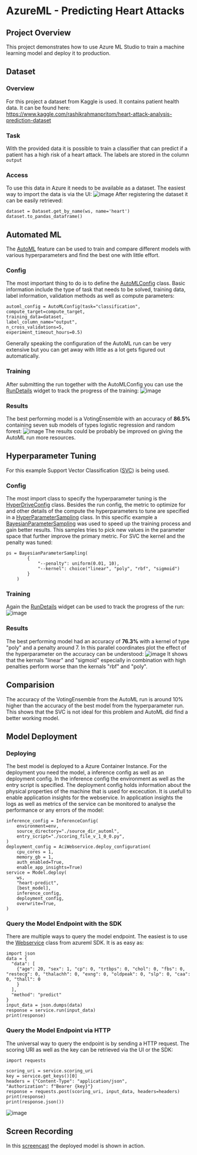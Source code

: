 # AzureML - Predicting Heart Attacks

## Project Overview
This project demonstrates how to use Azure ML Studio to train a machine learning model and deploy it to production.

## Dataset
### Overview
For this project a dataset from Kaggle is used. It contains patient health data. It can be found here: https://www.kaggle.com/rashikrahmanpritom/heart-attack-analysis-prediction-dataset
### Task
With the provided data it is possible to train a classifier that can predict if a patient has a high risk of a heart attack. The labels are stored in the column ```output```

### Access
To use this data in Azure it needs to be available as a dataset. The easiest way to import the data is via the UI:
![image](https://user-images.githubusercontent.com/56161454/158071445-24ab6cc8-e7d2-4976-ae63-e6a9ebd5771f.png)
After registering the dataset it can be easily retrieved:
```
dataset = Dataset.get_by_name(ws, name='heart')
dataset.to_pandas_dataframe()
```

## Automated ML
The [AutoML](https://docs.microsoft.com/en-us/azure/machine-learning/concept-automated-ml) feature can be used to train and compare different models with various hyperparameters and find the best one with little effort.
### Config
The most important thing to do is to define the [AutoMLConfig](https://docs.microsoft.com/en-us/python/api/azureml-train-automl-client/azureml.train.automl.automlconfig.automlconfig?view=azure-ml-py) class.
Basic information include the type of task that needs to be solved, training data, label information, validation methods as well as compute parameters:
```
automl_config = AutoMLConfig(task="classification", 
compute_target=compute_target,
training_data=dataset,
label_column_name="output",
n_cross_validations=5,
experiment_timeout_hours=0.5)
```
Generally speaking the configuration of the AutoML run can be very extensive but you can get away with little as a lot gets figured out automatically.
### Training
After submitting the run together with the AutoMLConfig you can use the [RunDetails](https://docs.microsoft.com/en-us/python/api/azureml-widgets/azureml.widgets.rundetails?view=azure-ml-py) widget to track the progress of the training:
![image](https://user-images.githubusercontent.com/56161454/158079787-56412893-c115-4ad8-9660-f67d58388050.png)

### Results
The best performing model is a VotingEnsemble with an accuracy of **86.5%** containing seven sub models of types logistic regression and random forest:
![image](https://user-images.githubusercontent.com/56161454/158079651-2271fdf9-9051-4f29-863e-0361227e4624.png)
The results could be probably be improved on giving the AutoML run more resources.

## Hyperparameter Tuning
For this example Support Vector Classification ([SVC](https://scikit-learn.org/stable/modules/generated/sklearn.svm.SVC.html)) is being used.
### Config
The most import class to specify the hyperparameter tuning is the [HyperDriveConfig](https://docs.microsoft.com/en-us/python/api/azureml-train-core/azureml.train.hyperdrive.hyperdriveconfig?view=azure-ml-py) class.
Besides the run config, the metric to optimize for and other details of the compute the hyperparameters to tune are specified in a [HyperParameterSampling](https://docs.microsoft.com/en-us/python/api/azureml-train-core/azureml.train.hyperdrive.hyperparametersampling?view=azure-ml-py) class. In this specific example a [BayesianParameterSampling](https://docs.microsoft.com/en-us/python/api/azureml-train-core/azureml.train.hyperdrive.bayesianparametersampling?view=azure-ml-py) was used to speed up the training process and gain better results. This samples tries to pick new values in the parameter space that further improve the primary metric.
For SVC the kernel and the penalty was tuned:
```
ps = BayesianParameterSampling(
        {
            "--penalty": uniform(0.01, 10),
            "--kernel": choice("linear", "poly", "rbf", "sigmoid")
        }
    )
```
### Training
Again the [RunDetails](https://docs.microsoft.com/en-us/python/api/azureml-widgets/azureml.widgets.rundetails?view=azure-ml-py) widget can be used to track the progress of the run:
![image](https://user-images.githubusercontent.com/56161454/158079971-022d42c2-167a-4487-8250-1585c38dd9c3.png)

### Results
The best performing model had an accuracy of **76.3%** with a kernel of type "poly" and a penalty around 7. In this parallel coordinates plot the effect of the hyperparameter on the accuracy can be understood:
![image](https://user-images.githubusercontent.com/56161454/158078864-b52fdfc2-4991-4f16-a1d7-e38be9b8f7a8.png)
It shows that the kernals "linear" and "sigmoid" especially in combination with high penalties perform worse than the kernals "rbf" and "poly".

## Comparision
The accuracy of the VotingEnsemble from the AutoML run is around 10% higher than the accuracy of the best model from the hyperparameter run. This shows that the SVC is not ideal for this problem and AutoML did find a better working model.

## Model Deployment
### Deploying
The best model is deployed to a Azure Container Instance. For the deployment you need the model, a inference config as well as an deployment config. In the inference config the environment as well as the entry script is specified. The deployment config holds information about the physical properties of the machine that is used for excecution. It is usefull to enable application insights for the webservice. In application insights the logs as well as metrics of the service can be monitored to analyse the performance or any errors of the model:
```
inference_config = InferenceConfig(
    environment=env,
    source_directory="./source_dir_automl",
    entry_script="./scoring_file_v_1_0_0.py",
)
deployment_config = AciWebservice.deploy_configuration(
    cpu_cores = 1,
    memory_gb = 1,
    auth_enabled=True,
    enable_app_insights=True)
service = Model.deploy(
    ws,
    "heart-predict",
    [best_model],
    inference_config,
    deployment_config,
    overwrite=True,
)
```

### Query the Model Endpoint with the SDK
There are multiple ways to query the model endpoint. The easiest is to use the [Webservice](https://docs.microsoft.com/en-us/python/api/azureml-core/azureml.core.webservice(class)?view=azure-ml-py) class from azureml SDK. It is as easy as:
```
import json
data = {
  "data": [
    {"age": 20, "sex": 1, "cp": 0, "trtbps": 0, "chol": 0, "fbs": 0, "restecg": 0, "thalachh": 0, "exng": 0, "oldpeak": 0, "slp": 0, "caa": 0, "thall": 0
    }
  ],
  "method": "predict"
}
input_data = json.dumps(data)
response = service.run(input_data)
print(response)
```

### Query the Model Endpoint via HTTP
The universal way to query the endpoint is by sending a HTTP request. The scoring URI as well as the key can be retrieved via the UI or the SDK:
```
import requests

scoring_uri = service.scoring_uri
key = service.get_keys()[0]
headers = {"Content-Type": "application/json",
"Authorization": f"Bearer {key}"}
response = requests.post(scoring_uri, input_data, headers=headers)
print(response)
print(response.json())
```
![image](https://user-images.githubusercontent.com/56161454/158080276-77a32d59-fd8d-4015-90c8-dd0a3afb3350.png)


## Screen Recording
In this [screencast]() the deployed model is shown in action.
